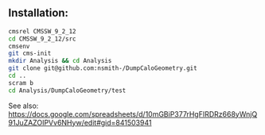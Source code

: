 Installation:
-------------
```bash
cmsrel CMSSW_9_2_12
cd CMSSW_9_2_12/src
cmsenv
git cms-init
mkdir Analysis && cd Analysis
git clone git@github.com:nsmith-/DumpCaloGeometry.git
cd ..
scram b
cd Analysis/DumpCaloGeometry/test
```


See also: https://docs.google.com/spreadsheets/d/10mGBiP377rHgFIRDRz668yWnjQ91JuZAZOIPVv6NHyw/edit#gid=841503941
